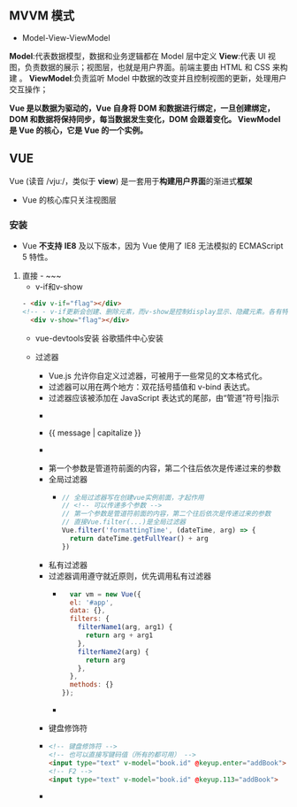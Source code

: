 ## MVVM 模式

- Model-View-ViewModel

**Model**:代表数据模型，数据和业务逻辑都在 Model 层中定义
**View**:代表 UI 视图，负责数据的展示；视图层，也就是用户界面。前端主要由 HTML 和 CSS 来构建 。
**ViewModel**:负责监听 Model 中数据的改变并且控制视图的更新，处理用户交互操作；

**Vue 是以数据为驱动的，Vue 自身将 DOM 和数据进行绑定，一旦创建绑定，DOM 和数据将保持同步，每当数据发生变化，DOM 会跟着变化。 ViewModel 是 Vue 的核心，它是 Vue 的一个实例。**

## VUE

Vue (读音 /vjuː/，类似于 **view**) 是一套用于**构建用户界面**的渐进式**框架**

- Vue 的核心库只关注视图层

### 安装

- Vue **不支持** **IE8** 及以下版本，因为 Vue 使用了 IE8 无法模拟的 ECMAScript 5 特性。

1. 直接<script>引入
2. CLI（命令行工具）
3. vue ui

```html
开发版
<script src="https://cdn.jsdelivr.net/npm/vue/dist/vue.js"></script>
发行版
<script src="https://cdn.jsdelivr.net/npm/vue@2.6.12"></script>
```

。。。

### 基本指令

- v-text 和 v-html 及插值表达式的区别

- v-bind

  - 用来绑定属性
  - 可以简写
  - v-bind中可以写表达式

  ~~~html
  <input type="button" value="按钮" v-bind:title="表达式">
  <input type="button" value="按钮" :title="表达式">
  ~~~

- v-on

  - 绑定事件

  - ~~~html
        <!-- 不可以 -->
        <button v-on:click="alert('v-on')">点我</button>
        <!-- 可以 -->
        <button @click="show">点我</button>
        <button @mousemove="show">点我</button>
    ~~~


- 事件修饰符

  - 事件冒泡（stop）：阻止从里到外事件传递

    ~~~html
      <div id="app">
        <div class="container" @click="clickContainer">
          <div class="inner" @click.stop="clickInner">横幅</div>
        </div>
      </div>
    ~~~

  - 阻止默认事件（prevent）

  - ~~~html
    <a href="www.baidu.com" @click.prevent.stop="clickHref">百度(阻止跳转并阻止冒泡)</a>
    ~~~

  - capture:从外到里捕获事件，stop会失效

  - ~~~html
    <div class="container" @click.capture="clickContainer">
    ~~~

  - self：只响应自身事件，（加到外层元素上可以批量阻止冒泡）

  - once：只响应一次

- v-model:双向数据绑定，一般用于表单。
  ~~~html
  <div id="app">
    <h4>{{ msg }}</h4>
    <input type="text" :value="msg">
    <!-- v-bind只能单向数据绑定 -->
    <input type="text" v-model="msg">
    <!-- 使用v-model可以实现表单元素和model中数据双向绑定 -->
    <!-- v-model只能用于表单元素中 -->
    <!-- （input:radio text address email...） select checkbox textarea -->

  </div>

  <script>
    //创建Vue实例,得到 ViewModel
    var vm = new Vue({
      el: '#app',
      data: {
        msg: '乘风破浪'
      },
      methods: {}
    });
  </script>
  ~~~

- vue中的class，style使用
  - ~~~html
    <!-- 不用vue的常规写法 -->
    <h1 class="red thin">春江花月夜</h1>

    <!-- 绑定数组，数组里可以是对象 也可以是三元表达式-->
    <h1 :class="['red', 'thin', 'italic', {'active': flag}]">春江花月夜</h1>
    <!-- 绑定对象，属性名的引号可省略 -->
    <h1 :class="{red:true,thin:true}">春江花月夜</h1>
    <h1 :style="{color:'green','font-style':'italic'}">床前明月光</h1>

    <!-- 在style中通过数组引用多个data上的样式对象 -->
    <h1 :style="[styleObj1,styleObj2]">床前明月光</h1>
  - ~~~
  
- v-for和key
- ~~~html
-  <div id="app">
    <p v-for="item in items">{{item}}</p>
    <p v-for="(item,index) in items">{{item}}==={{index}}</p>
    <p v-for="(key,val,index) in obj">{{val}}==={{key}}==={{index}}</p>
    <p v-for="n in 10">{{n}}</p>
    </div>
    <script>
    //创建Vue实例,得到 ViewModel
    var vm = new Vue({
      el: '#app',
      data: {
        items: ['2014', '1223', '11112'],
        obj: {
          name: 'ding',
          age: '20'
        }

      },
      methods: {}
    });
  </script>
- ~~~

- v-if和v-show
~~~html
- <div v-if="flag"></div>
<!-- - v-if更新会创建、删除元素，而v-show是控制display显示、隐藏元素。各有特点！ -->
  <div v-show="flag"></div>
~~~

- vue-devtools安装
  谷歌插件中心安装

- 过滤器
  - Vue.js 允许你自定义过滤器，可被用于一些常见的文本格式化。
  - 过滤器可以用在两个地方：双花括号插值和 v-bind 表达式。
  - 过滤器应该被添加在 JavaScript 表达式的尾部，由“管道”符号|指示
  - ~~~html
  - <!-- 在双花括号中 -->
    {{ message | capitalize }}
    <!-- 在 `v-bind` 中 -->
    <div v-bind:id="rawId | formatId"></div>
  - ~~~
  - 第一个参数是管道符前面的内容，第二个往后依次是传递过来的参数
  - 全局过滤器
    - ~~~js
      // 全局过滤器写在创建vue实例前面，才起作用
      // <!-- 可以传递多个参数 -->
      // 第一个参数是管道符前面的内容，第二个往后依次是传递过来的参数
      // 直接Vue.filter(...)是全局过滤器
      Vue.filter('formattingTime', (dateTime, arg) => {
        return dateTime.getFullYear() + arg
      })
      ~~~
  - 私有过滤器
  - 过滤器调用遵守就近原则，优先调用私有过滤器
    - ~~~js
        var vm = new Vue({
        el: '#app',
        data: {},
        filters: {
          filterName1(arg, arg1) {
            return arg + arg1
          },
          filterName2(arg) {
            return arg
          },
        },
        methods: {}
      });
    - ~~~
  - 键盘修饰符
  - ~~~html
    <!-- 键盘修饰符 -->
    <!-- 也可以直接写键码值（所有的都可用） -->
    <input type="text" v-model="book.id" @keyup.enter="addBook">
    <!-- F2 -->
    <input type="text" v-model="book.id" @keyup.113="addBook">
  - ~~~